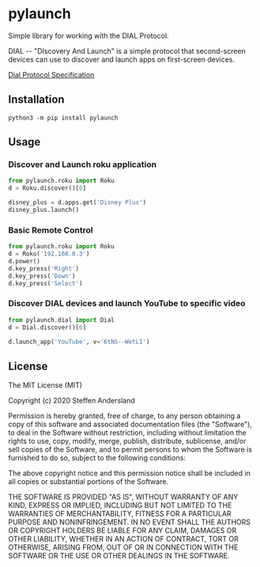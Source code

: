 # pylaunch
Simple library for working with the DIAL Protocol.

DIAL -- "DIscovery And Launch" is a simple protocol that second-screen devices can use to discover and launch apps on first-screen devices.

[Dial Protocol Specification](https://sites.google.com/a/dial-multiscreen.org/dial/dial-protocol-specification "DIAL Protocol Specifcation")

## Installation
`python3 -m pip install pylaunch`

## Usage
### Discover and Launch roku application
```python
from pylaunch.roku import Roku
d = Roku.discover()[0]

disney_plus = d.apps.get('Disney Plus')
disney_plus.launch()
```

### Basic Remote Control
```python
from pylaunch.roku import Roku
d = Roku('192.168.0.3')
d.power()
d.key_press('Right')
d.key_press('Down')
d.key_press('Select')
```

### Discover DIAL devices and launch YouTube to specific video
```python
from pylaunch.dial import Dial
d = Dial.discover()[0]

d.launch_app('YouTube', v='6tNS--WetLI')
```

## License
The MIT License (MIT)

Copyright (c) 2020 Steffen Andersland

Permission is hereby granted, free of charge, to any person obtaining a copy
of this software and associated documentation files (the "Software"), to deal
in the Software without restriction, including without limitation the rights
to use, copy, modify, merge, publish, distribute, sublicense, and/or sell
copies of the Software, and to permit persons to whom the Software is
furnished to do so, subject to the following conditions:

The above copyright notice and this permission notice shall be included in all
copies or substantial portions of the Software.

THE SOFTWARE IS PROVIDED "AS IS", WITHOUT WARRANTY OF ANY KIND, EXPRESS OR
IMPLIED, INCLUDING BUT NOT LIMITED TO THE WARRANTIES OF MERCHANTABILITY,
FITNESS FOR A PARTICULAR PURPOSE AND NONINFRINGEMENT. IN NO EVENT SHALL THE
AUTHORS OR COPYRIGHT HOLDERS BE LIABLE FOR ANY CLAIM, DAMAGES OR OTHER
LIABILITY, WHETHER IN AN ACTION OF CONTRACT, TORT OR OTHERWISE, ARISING FROM,
OUT OF OR IN CONNECTION WITH THE SOFTWARE OR THE USE OR OTHER DEALINGS IN THE SOFTWARE.
